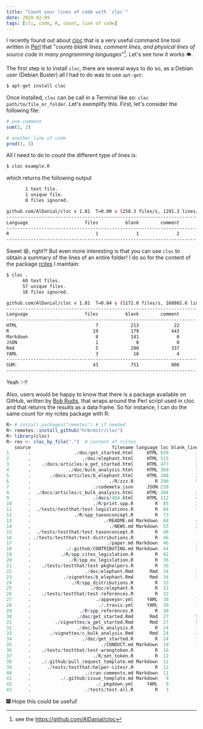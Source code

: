 ```yaml
---
title: "Count your lines of code with `cloc`"
date: 2020-02-09
tags: [cli, code, R, count, line of code]
---
```


I recently found out about [cloc](https://github.com/AlDanial/cloc) that is 
a very useful command line tool written in [Perl](https://www.perl.org/) 
that "*counts blank lines, comment lines, and physical lines of source code in 
many programming languages*"[^note1]. Let's see how it works 👁. 

The first step is to install `cloc`, there are several ways to do so, as a 
Debian user (Debian Buster) all I had to do was to use `apt-get`:


```sh
$ apt-get install cloc
```

Once installed, `cloc` can be call in a Terminal like so: `cloc path/to/file_or_folder`. 
Let's exemplify this. First, let's consider the following <i class='fab fa-r-project'></i> file:

```R
# one comment
sum(2, 2)

# another line of code 
prod(3, 3) 
```

All I need to do to count the different type of lines is:

```sh
$ cloc example.R 
```

which returns the following output

```sh
       1 text file.
       1 unique file.                              
       0 files ignored.

github.com/AlDanial/cloc v 1.81  T=0.00 s (258.3 files/s, 1291.3 lines/s)
-------------------------------------------------------------------------------
Language                     files          blank        comment           code
-------------------------------------------------------------------------------
R                                1              1              2              2
-------------------------------------------------------------------------------

```

Sweet 😄, right?! But even more interesting is that you can use `cloc` to obtain 
a summary of the lines of an entire folder! I do so for the 
content of the <i class='fab fa-r-project'></i> package [rcites](https://cran.r-project.org/web/packages/rcites/index.html) 
I maintain:


```sh
$ cloc .
      60 text files.
      57 unique files.                              
      18 files ignored.

github.com/AlDanial/cloc v 1.81  T=0.04 s (1172.0 files/s, 160802.6 lines/s)
-------------------------------------------------------------------------------
Language                     files          blank        comment           code
-------------------------------------------------------------------------------
HTML                             7            213             22           2664
R                               19            179            443            963
Markdown                         8            141              0            262
JSON                             1              0              0            239
Rmd                              5            200            337            146
YAML                             3             18              4             69
-------------------------------------------------------------------------------
SUM:                            43            751            806           4343
-------------------------------------------------------------------------------
```

Yeah ✨!! 

Also, <i class='fab fa-r-project'></i> users would be happy to know that there 
is a package available on GitHub, written by [Bob Rudis](https://github.com/hrbrmstr/cloc),
that wraps around the Perl script used in cloc and that returns the results as a data
frame. So for instance, I can do the same count for my rcites package with R:

```R
R> # install.packages("remotes") # if needed
R> remotes::install_github("hrbrmstr/cloc") 
R> library(cloc)
R> res <- cloc_by_file(".")  # content of rcites                                                                                                  
   source                              filename language loc blank_lines comment_lines
1       .                ./doc/get_started.html     HTML 639          31             1
2       .                   ./doc/elephant.html     HTML 515          31             1
3       .    ./docs/articles/a_get_started.html     HTML 477          26             3
4       .              ./doc/bulk_analysis.html     HTML 369          31             1
5       .       ./docs/articles/b_elephant.html     HTML 348          26             3
6       .                             ./R/zzz.R        R 296          55            57
7       .                       ./codemeta.json     JSON 239           0             0
8       .  ./docs/articles/c_bulk_analysis.html     HTML 204          26             3
9       .                       ./docs/404.html     HTML 112          42            10
10      .                       ./R/print.spp.R        R  85          27            43
11      .  ./tests/testthat/test-legislations.R        R  84          12            15
12      .                ./R/spp_taxonconcept.R        R  73           4            74
13      .                           ./README.md Markdown  68          47             0
14      .                             ./NEWS.md Markdown  53          26             0
15      .  ./tests/testthat/test-taxonconcept.R        R  48          12             0
16      . ./tests/testthat/test-distributions.R        R  46           7             0
17      .                            ./paper.md Markdown  46          17             0
18      .             ./.github/CONTRIBUTING.md Markdown  44          29             0
19      .           ./R/spp_cites_legislation.R        R  42           1            50
20      .              ./R/spp_eu_legislation.R        R  36           1            49
21      .    ./tests/testthat/test-pkghelpers.R        R  35           9             4
22      .                    ./doc/elephant.Rmd      Rmd  34          32            42
23      .            ./vignettes/b_elephant.Rmd      Rmd  34          32            42
24      .               ./R/spp_distributions.R        R  33           2            46
25      .                      ./doc/elephant.R        R  32           9             9
26      .    ./tests/testthat/test-references.R        R  32           5             0
27      .                        ./appveyor.yml     YAML  30          12             3
28      .                         ./.travis.yml     YAML  30           5             1
29      .                  ./R/spp_references.R        R  30           2            41
30      .                 ./doc/get_started.Rmd      Rmd  27          59           104
31      .         ./vignettes/a_get_started.Rmd      Rmd  27          56           102
32      .                 ./doc/bulk_analysis.R        R  24          10            12
33      .       ./vignettes/c_bulk_analysis.Rmd      Rmd  24          21            47
34      .                   ./doc/get_started.R        R  24          15            18
35      .                          ./CONDUCT.md Markdown  19           6             0
36      .    ./tests/testthat/test-wrongtoken.R        R  16           4             1
37      .                       ./R/set_token.R        R  12           2            23
38      .    ./.github/pull_request_template.md Markdown  12           4             0
39      .      ./tests/testthat/helper-citesr.R        R  12           2             1
40      .                    ./cran-comments.md Markdown  11           9             0
41      .           ./.github/issue_template.md Markdown   9           3             0
42      .                        ./_pkgdown.yml     YAML   9           1             0
43      .                    ./tests/test-all.R        R   3           0             0
```

🎆 Hope this could be useful! 

[^note1]: see the <https://github.com/AlDanial/cloc>
